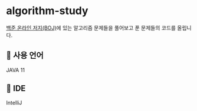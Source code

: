 # algorithm-study
[백준 온라인 저지(BOJ)](https://www.acmicpc.net/)에 있는 알고리즘 문제들을 풀어보고 푼 문제들의 코드를 올립니다.


## 📌 사용 언어
JAVA 11

## 📌 IDE
IntelliJ
